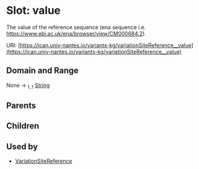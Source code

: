 
# Slot: value

The value of the reference sequence (ena sequence i.e. https://www.ebi.ac.uk/ena/browser/view/CM000684.2).

URI: [https://ican.univ-nantes.io/variants-kg/variationSiteReference__value](https://ican.univ-nantes.io/variants-kg/variationSiteReference__value)


## Domain and Range

None &#8594;  <sub>1..1</sub> [String](types/String.md)

## Parents


## Children


## Used by

 * [VariationSiteReference](VariationSiteReference.md)
